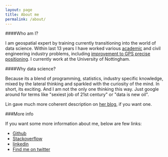 ```yaml
---
layout: page
title: About me
permalink: /about/
---
```


####Who am I?

I am geospatial expert by training currently transitioning into the world of data science. Within last 13 years I have worked various [academic](http://www.researchgate.net/profile/Lukasz_Bonenberg) and civil engineering industry problems, including [improvement to GPS precise positioning](http://www.researchgate.net/publication/264858490_Closely-coupled_Integration_of_Locata_and_GPS_for_Engineering_Applications). I currently work at the University of Nottingham.

####Why data science?

Because its a blend of programming, statistics, industry specific knowledge, mixed by the lateral thinking and sparkled with the curiosity of the mind. In short, its exciting. And I am not the only one thinking this way. Just google around for terms like "sexiest job of 21st century"  or "data is new oil". 


Lin gave much more coherent description on [her blog](http://linbug.github.io/about/), if you want one.



###More info

If you want some more information about me, below are few links:

* [Github](https://github.com/DfAC/)
* [Stackoverflow](http://stackoverflow.com/users/3126969/dfac)
* [linkedin](https://uk.linkedin.com/in/lukaszbonenberg)
* <a href="https://twitter.com/Yajirunokaze" class="twitter-follow-button" data-show-count="false" data-size="large">Find me on twitter</a>
<script>!function(d,s,id){var js,fjs=d.getElementsByTagName(s)[0];if(!d.getElementById(id)){js=d.createElement(s);js.id=id;js.src="//platform.twitter.com/widgets.js";fjs.parentNode.insertBefore(js,fjs);}}(document,"script","twitter-wjs");</script>
